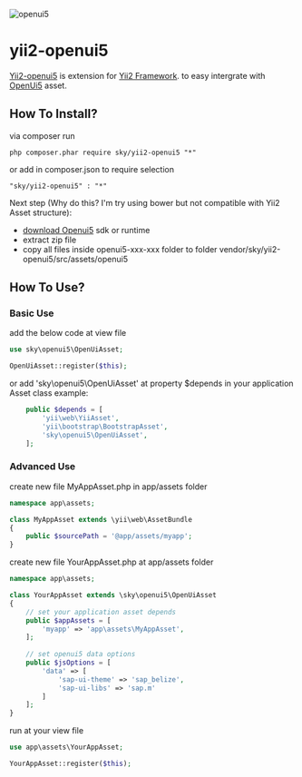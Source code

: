 ![openui5](https://avatars0.githubusercontent.com/u/13307823?v=4&s=200)

yii2-openui5
============

[Yii2-openui5](https://rockman84.github.io/yii2-openui5/) is extension for [Yii2 Framework](http://www.yiiframework.com/). to easy intergrate with [OpenUi5](http://openui5.org/) asset.

How To Install?
---------------
via composer run
```
php composer.phar require sky/yii2-openui5 "*"
```

or add in composer.json to require selection

```
"sky/yii2-openui5" : "*"
```
Next step (Why do this? I'm try using bower but not compatible with Yii2 Asset structure):
- [download Openui5](http://openui5.org/download.html) sdk or runtime
- extract zip file
- copy all files inside openui5-xxx-xxx folder to  folder vendor/sky/yii2-openui5/src/assets/openui5

How To Use?
-----------
### Basic Use
add the below code at view file
```php
use sky\openui5\OpenUiAsset;

OpenUiAsset::register($this);
```

or add 'sky\openui5\OpenUiAsset' at property $depends in your application Asset class
example:
```php
    public $depends = [
        'yii\web\YiiAsset',
        'yii\bootstrap\BootstrapAsset',
        'sky\openui5\OpenUiAsset',
    ];
```

### Advanced Use
create new file MyAppAsset.php in app/assets folder
```php
namespace app\assets;

class MyAppAsset extends \yii\web\AssetBundle
{
    public $sourcePath = '@app/assets/myapp';
}
```

create new file YourAppAsset.php at app/assets folder
```php
namespace app\assets;

class YourAppAsset extends \sky\openui5\OpenUiAsset
{
    // set your application asset depends
    public $appAssets = [
        'myapp' => 'app\assets\MyAppAsset',
    ];
    
    // set openui5 data options
    public $jsOptions = [
        'data' => [
            'sap-ui-theme' => 'sap_belize',
            'sap-ui-libs' => 'sap.m'
        ]
    ];
}
```

run at your view file
```php
use app\assets\YourAppAsset;

YourAppAsset::register($this);
```

